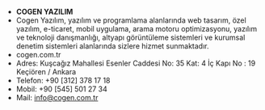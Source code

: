 - <b>COGEN YAZILIM</b>
- Cogen Yazılım, yazılım ve programlama alanlarında web tasarım, özel yazılım, e-ticaret, mobil uygulama, arama motoru optimizasyonu, yazılım ve teknoloji danışmanlığı, altyapı görüntüleme sistemleri ve kurumsal denetim sistemleri alanlarında sizlere hizmet sunmaktadır.
- cogen.com.tr
- Adres: Kuşcağız Mahallesi Esenler Caddesi No: 35 Kat: 4 İç Kapı No : 19 Keçiören / Ankara
- Telefon: +90 [312] 378 17 18
- Mobil: +90 [545] 501 27 34
- Mail: info@cogen.com.tr
